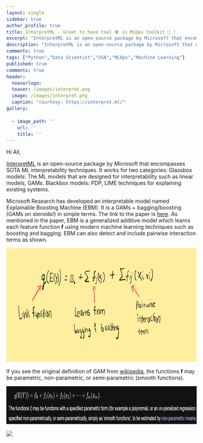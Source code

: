 ```yaml
---
layout: single
sidebar: true
author_profile: true
title: InterpretML - Great to have tool 🛠️ in MLOps toolkit 🧰 !
excerpt: "InterpretML is an open-source package by Microsoft that encompass SOTA ML interpretability techniques."
description: "InterpretML is an open-source package by Microsoft that encompass SOTA ML interpretability techniques."
comments: true
tags: ["Python","Data Scientist","USA","MLOps","Machine Learning"]
published: true
comments: true
header:
  teaserlogo:
  teaser: /images/interpret.png
  image: /images/interpret.png
  caption: "courtesy: https://interpret.ml/"
gallery:

  - image_path: ''
    url: ''
    title: ''
---
```

Hi All,

[InterpretML](https://github.com/interpretml/interpret) is an open-source package by Microsoft that encompasses SOTA ML interpretability techniques. It works for two categories:
Glassbox models: The ML models that are designed for interpretability such as linear models, GAMs.
Blackbox models: PDP, LIME techniques for explaining existing systems.

Microsoft Research has developed an interpretable model named Explainable Boosting Machine (EBM). It is a GAMs + bagging/boosting (GAMs on steroids!) in simple terms. The link to the paper is [here](https://arxiv.org/pdf/1909.09223.pdf).  As mentioned in the paper, EBM is a generalized additive model which learns each feature function **f** using modern machine learning techniques such as boosting and bagging. EBM can also detect and include pairwise interaction terms as shown.

<p align="center">
  <img width="650" height="300" src="/images/EBM.png">
</p>

If you see the original definition of GAM from [wikipedia](https://en.wikipedia.org/wiki/Generalized_additive_model), the functions **f** may be parametric, non-parametric, or semi-parametric (smooth functions).

<p align="center">
  <img width="750" height="100" src="/images/EBM1.png">
</p>


<img src="https://github.com/ashishtele/ashishtele.github.io/tree/master/images/EBM_1.gif" width=650>
